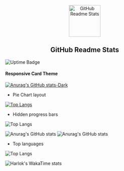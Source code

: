 <p align="center">
 <img width="100px" src="https://res.cloudinary.com/anuraghazra/image/upload/v1594908242/logo_ccswme.svg" align="center" alt="GitHub Readme Stats" />
 <h2 align="center">GitHub Readme Stats</h2>
  
 

<img alt="Uptime Badge" src="https://img.shields.io/endpoint?url=https%3A%2F%2Fgithub-readme-stats-git-monitoring-github-readme-stats-team.vercel.app%2Fapi%2Fstatus%2Fup%3Ftype%3Dshields">

#### Responsive Card Theme

[![Anurag's GitHub stats-Dark](https://github-readme-stats.vercel.app/api?username=unrastand\&show_icons=true\&theme=dark#gh-dark-mode-only)](https://github.com/unrastand/github-readme-stats#responsive-card-theme#gh-dark-mode-only) 
</details>
 

*   Pie Chart layout

[![Top Langs](https://github-readme-stats.vercel.app/api/top-langs/?username=unrastand\&layout=pie)](https://github.com/unrastand/github-readme-stats)

*   Hidden progress bars

![Top Langs](https://github-readme-stats.vercel.app/api/top-langs/?username=unrastand\&hide_progress=true)
            
 
 
 
![Anurag's GitHub stats](https://github-readme-stats.vercel.app/api?username=unrastand\&rank_icon=github\&border_color=2e4058) 
![Anurag's GitHub stats](https://github-readme-stats.vercel.app/api?username=unrastand\&include_all_commits=true) 

*   Top languages

![Top Langs](https://github-readme-stats.vercel.app/api/top-langs/?username=unrastand)

 
![Harlok's WakaTime stats](https://github-readme-stats.vercel.app/api/wakatime?username=ffflabs)
 
